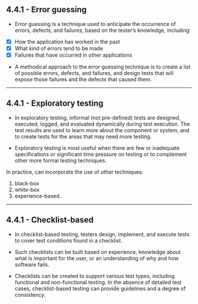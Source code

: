 ## 4.4.1 - **Error guessing**

- Error guessing is a technique used to anticipate the occurrence of errors, defects, and failures, based on the tester’s knowledge, including:

- [x] How the application has worked in the past
- [x] What kind of errors tend to be made
- [x] Failures that have occurred in other applications

- A methodical approach to the error guessing technique is to create a list of possible errors, defects, and failures, and design tests that will expose those failures and the defects that caused them.

___
## 4.4.1 - **Exploratory testing**

- In exploratory testing, informal (not pre-defined) tests are designed, executed, logged, and evaluated
dynamically during test execution. The test results are used to learn more about the component or
system, and to create tests for the areas that may need more testing. 

- Exploratory testing is most useful when there are few or inadequate specifications or significant time
pressure on testing or to complement other more formal testing
techniques.  

In practice, can incorporate the use of other techniques:

1.  black-box
2.  white-box
3.  experience-based.
___
## 4.4.1 - **Checklist-based**

- In checklist-based testing, testers design, implement, and execute tests to cover test conditions found in a checklist.

- Such checklists can be built based on experience, knowledge about what is important for the user, or an understanding of why and how software fails. 

- Checklists can be created to support various test types, including functional and non-functional testing. In the absence of detailed test cases, checklist-based testing can provide guidelines and a degree of consistency. 